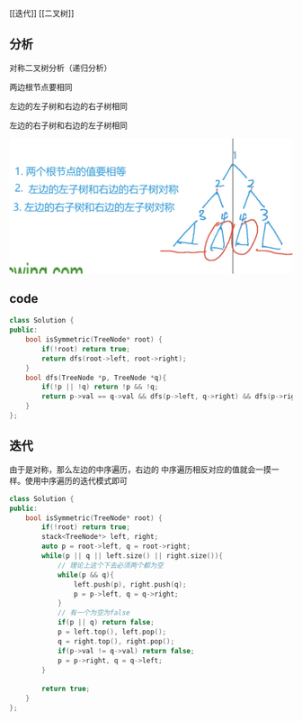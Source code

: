[[迭代]] [[二叉树]]

## 分析

对称二叉树分析（递归分析）

两边根节点要相同

左边的左子树和右边的右子树相同

左边的右子树和右边的左子树相同

![image-20210125120114114](101.对称二叉树.assets/image-20210125120114114.png)

## code

```c++
class Solution {
public:
    bool isSymmetric(TreeNode* root) {
        if(!root) return true;
        return dfs(root->left, root->right);
    }
    bool dfs(TreeNode *p, TreeNode *q){
        if(!p || !q) return !p && !q;
        return p->val == q->val && dfs(p->left, q->right) && dfs(p->right, q->left);
    }
};
```

## 迭代

由于是对称，那么左边的中序遍历，右边的 中序遍历相反对应的值就会一摸一样。使用中序遍历的迭代模式即可

```c++
class Solution {
public:
    bool isSymmetric(TreeNode* root) {
        if(!root) return true;
        stack<TreeNode*> left, right;
        auto p = root->left, q = root->right;
        while(p || q || left.size() || right.size()){
            // 理论上这个下去必须两个都为空
            while(p && q){
                left.push(p), right.push(q);
                p = p->left, q = q->right;
            }
            // 有一个为空为false
            if(p || q) return false;
            p = left.top(), left.pop();
            q = right.top(), right.pop();
            if(p->val != q->val) return false;
            p = p->right, q = q->left;
        }

        return true;
    }
};
```

